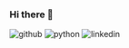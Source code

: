 ### Hi there 👋
![github](https://img.shields.io/badge/GitHub-000000?style=for-the-badge&logo=GitHub&logoColor=white)
![python](https://img.shields.io/badge/python-3776AB?style=for-the-badge&logo=python&logoColor=white)
![[linkedin](https://img.shields.io/badge/linkedin-0A66C2?style=for-the-badge&logo=linkedin&logoColor=white)](https://www.linkedin.com/in/adithya7shankar/)

<!--
**adithya7shankar/adithya7shankar** is a ✨ _special_ ✨ repository because its `README.md` (this file) appears on your GitHub profile.
![github](https://img.shields.io/badge/python-000000?style=for-the-badge&logo=python&logoColor=white)]
![python](https://img.shields.io/badge/python-3776AB?style=for-the-badge&logo=python&logoColor=white)


Here are some ideas to get you started:
![<Badge Name>](https://img.shields.io/badge/<Badge Text>-<Background Color>?style=for-the-badge&logo=<Icon Name>&logoColor=<Logo Color>)
 [GitHub Pages](https://pages.github.com/)
- 🔭 I’m currently working on ...
- 🌱 I’m currently learning ...
- 👯 I’m looking to collaborate on ...
- 🤔 I’m looking for help with ...
- 💬 Ask me about ...
- 📫 How to reach me: ...
- 😄 Pronouns: ...
- ⚡ Fun fact: ...
-->

